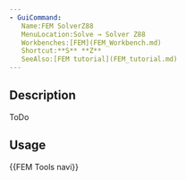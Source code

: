 ```yaml
---
- GuiCommand:
   Name:FEM SolverZ88
   MenuLocation:Solve → Solver Z88
   Workbenches:[FEM](FEM_Workbench.md)
   Shortcut:**S** **Z**
   SeeAlso:[FEM tutorial](FEM_tutorial.md)
---
```


## Description

ToDo

## Usage




 {{FEM Tools navi}} 
